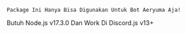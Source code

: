 ```
Package Ini Hanya Bisa Digunakan Untuk Bot Aeryuma Aja!
```
Butuh Node.js v17.3.0 Dan Work Di Discord.js v13+
